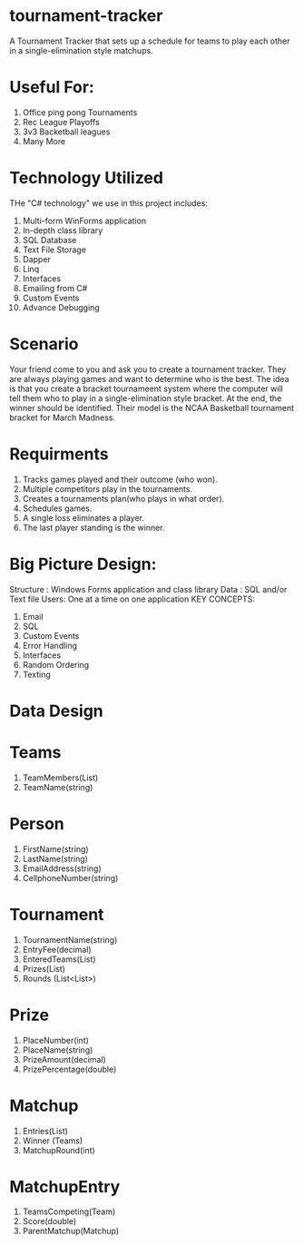 # tournament-tracker
A Tournament Tracker that sets up a schedule for teams to play each other in a single-elimination style matchups.

# Useful For:
1. Office ping pong Tournaments
2. Rec League Playoffs
3. 3v3 Backetball leagues
4. Many More

# Technology Utilized
THe "C# technology" we use in this project includes:
1. Multi-form WinForms application 
2. In-depth class library
3. SQL Database
4. Text File Storage
5. Dapper
6. Linq
7. Interfaces
8. Emailing from C#
9. Custom Events
10. Advance Debugging

# Scenario
Your friend come to you and ask you to create a tournament tracker. They are always playing games and want to determine who is the best. The idea is that you create a bracket tournameent system where the computer will tell them who to play in a single-elimination style bracket. At the end, the winner should be identified. Their model is the NCAA Basketball tournament bracket for March Madness.

# Requirments
1. Tracks games played and their outcome (who won).
2. Multiple competitors play in the tournaments.
3. Creates a tournaments plan(who plays in what order).
4. Schedules games.
5. A single loss eliminates a player.
6. The last player standing is the winner.

# Big Picture Design:
Structure : Windows Forms application and class library
Data : SQL  and/or Text file
Users: One at a time on one application
KEY CONCEPTS:
1. Email
2. SQL
3. Custom Events
4. Error Handling 
5. Interfaces
6. Random Ordering 
7. Texting

# Data Design

# Teams
1. TeamMembers(List<Persons>)
2. TeamName(string)
 
# Person
1. FirstName(string)
2. LastName(string)
3. EmailAddress(string)
4. CellphoneNumber(string)

# Tournament
1. TournamentName(string)
2. EntryFee(decimal)
3. EnteredTeams(List<Teams>)
4. Prizes(List<Prize>)
5. Rounds (List<List<Matchup>>)

# Prize 
1. PlaceNumber(int)
2. PlaceName(string)
3. PrizeAmount(decimal)
4. PrizePercentage(double)

# Matchup
1. Entries(List<MatchupEntry>)
2. Winner (Teams)
3. MatchupRound(int)
 
# MatchupEntry
1. TeamsCompeting(Team)
2. Score(double)
3. ParentMatchup(Matchup)

